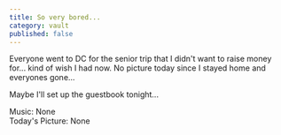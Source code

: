 ```yaml
---
title: So very bored...
category: vault
published: false
---
```


Everyone went to DC for the senior trip that I didn't want to raise money
for... kind of wish I had now. No picture today since I stayed home and
everyones gone...

Maybe I'll set up the guestbook tonight...

Music: None  
Today's Picture: None
